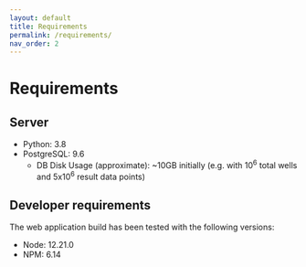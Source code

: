 ```yaml
---
layout: default
title: Requirements 
permalink: /requirements/
nav_order: 2
---
```


# Requirements

## Server

- Python: 3.8
- PostgreSQL: 9.6
  - DB Disk Usage (approximate): ~10GB initially (e.g. with 10<sup>6</sup> total wells and 5x10<sup>6</sup> result data points) 

## Developer requirements
The web application build has been tested with the following versions:
- Node: 12.21.0
- NPM: 6.14
